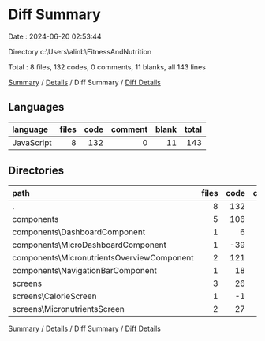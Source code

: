 # Diff Summary

Date : 2024-06-20 02:53:44

Directory c:\\Users\\alinb\\FitnessAndNutrition

Total : 8 files,  132 codes, 0 comments, 11 blanks, all 143 lines

[Summary](results.md) / [Details](details.md) / Diff Summary / [Diff Details](diff-details.md)

## Languages
| language | files | code | comment | blank | total |
| :--- | ---: | ---: | ---: | ---: | ---: |
| JavaScript | 8 | 132 | 0 | 11 | 143 |

## Directories
| path | files | code | comment | blank | total |
| :--- | ---: | ---: | ---: | ---: | ---: |
| . | 8 | 132 | 0 | 11 | 143 |
| components | 5 | 106 | 0 | 7 | 113 |
| components\\DashboardComponent | 1 | 6 | 0 | 0 | 6 |
| components\\MicroDashboardComponent | 1 | -39 | 0 | -3 | -42 |
| components\\MicronutrientsOverviewComponent | 2 | 121 | 0 | 9 | 130 |
| components\\NavigationBarComponent | 1 | 18 | 0 | 1 | 19 |
| screens | 3 | 26 | 0 | 4 | 30 |
| screens\\CalorieScreen | 1 | -1 | 0 | 0 | -1 |
| screens\\MicronutrientsScreen | 2 | 27 | 0 | 4 | 31 |

[Summary](results.md) / [Details](details.md) / Diff Summary / [Diff Details](diff-details.md)
